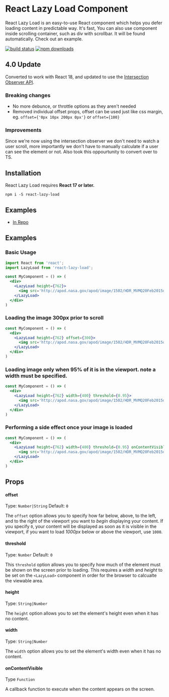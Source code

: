 React Lazy Load Component
=========================

React Lazy Load is an easy-to-use React component which helps you defer loading content in predictable way. It's fast, You can also use component inside scrolling container, such as div with scrollbar. It will be found automatically. Check out an example.

[![build status](https://img.shields.io/travis/loktar00/react-lazy-load.svg?style=flat-square)](https://travis-ci.org/loktar00/react-lazy-load)
[![npm downloads](https://img.shields.io/npm/dm/react-lazy-load.svg?style=flat-square)](https://www.npmjs.com/package/react-lazy-load)

## 4.0 Update
Converted to work with React 18, and updated to use the [Intersection Observer API](https://developer.mozilla.org/en-US/docs/Web/API/Intersection_Observer_API).

### Breaking changes
* No more debunce, or throttle options as they aren't needed
* Removed individual offset props, offset can be used just like css margin, eg. `offset={'0px 10px 200px 0px'}` or `offset={100}`

### Improvements
Since we're now using the intersection observer we don't need to watch a user scroll, more importantly we don't have to manually calculate if a user can see the element or not.
Also took this oppourtunity to convert over to TS.

## Installation
React Lazy Load requires **React 17 or later.**

```
npm i -S react-lazy-load
```

## Examples
* [In Repo](https://github.com/loktar00/react-lazy-load/tree/master/examples/basic)

## Examples

### Basic Usage
```jsx
import React from 'react';
import LazyLoad from 'react-lazy-load';

const MyComponent = () => (
  <div>
    <LazyLoad height={762}>
      <img src='http://apod.nasa.gov/apod/image/1502/HDR_MVMQ20Feb2015ouellet1024.jpg' />
    </LazyLoad>
  </div>
)
```

### Loading the image 300px prior to scroll

```jsx
const MyComponent = () => (
  <div>
    <LazyLoad height={762} offset={300}>
      <img src='http://apod.nasa.gov/apod/image/1502/HDR_MVMQ20Feb2015ouellet1024.jpg' />
    </LazyLoad>
  </div>
)
```

### Loading image only when 95% of it is in the viewport. **note** a width must be specified.

```jsx
const MyComponent = () => (
  <div>
    <LazyLoad height={762} width={400} threshold={0.95}>
      <img src='http://apod.nasa.gov/apod/image/1502/HDR_MVMQ20Feb2015ouellet1024.jpg' />
    </LazyLoad>
  </div>
)
```

### Performing a side effect once your image is loaded

```jsx
const MyComponent = () => (
  <div>
    <LazyLoad height={762} width={400} threshold={0.95} onContentVisible={() => {console.log('loaded!')}}>
      <img src='http://apod.nasa.gov/apod/image/1502/HDR_MVMQ20Feb2015ouellet1024.jpg' />
    </LazyLoad>
  </div>
)
```


## Props

#### offset
Type: `Number|String` Default: `0`

The `offset` option allows you to specify how far below, above, to the left, and to the right of the viewport you want to _begin_ displaying your content. If you specify `0`, your content will be displayed as soon as it is visible in the viewport, if you want to load _1000px_ below or above the viewport, use `1000`.

#### threshold
Type: `Number` Default: `0`

This `threshold` option allows you to specify how much of the element must be shown on the screen prior to loading. This requires a _width_ and _height_ to be set on the `<LazyLoad>` component in order for the browser to calcualte the viewable area.

#### height
Type: `String|Number`

The `height` option allows you to set the element's height even when it has no content.

#### width
Type: `String|Number`

The `width` option allows you to set the element's width even when it has no content.

#### onContentVisible
Type `Function`

A callback function to execute when the content appears on the screen.
